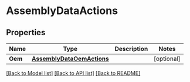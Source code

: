 # AssemblyDataActions

## Properties
Name | Type | Description | Notes
------------ | ------------- | ------------- | -------------
**Oem** | [**AssemblyDataOemActions**](AssemblyDataOemActions.md) |  | [optional] 

[[Back to Model list]](../README.md#documentation-for-models) [[Back to API list]](../README.md#documentation-for-api-endpoints) [[Back to README]](../README.md)


